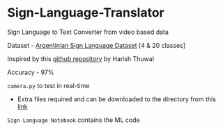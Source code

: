 # Sign-Language-Translator
Sign Language to Text Converter from video based data

Dataset - [Argentinian Sign Language Dataset](http://facundoq.github.io/datasets/lsa64/) [4 & 20 classes]

Inspired by this [github repository](https://github.com/hthuwal/sign-language-gesture-recognition) by Harish Thuwal

Accuracy - 97%

`camera.py` to test in real-time

- Extra files required and can be downloaded to the directory from this [link](https://drive.google.com/drive/folders/1k0x9zxEQw0lAeLgaeseRTx8Kmp7tnfDj?usp=sharing)

`Sign Language Notebook` contains the ML code
